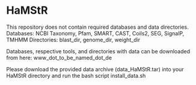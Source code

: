 # HaMStR
This repository does not contain required databases and data directories.
    Databases: NCBI Taxonomy, Pfam, SMART, CAST, Coils2, SEG, SignalP, TMHMM
    Directories: blast_dir, genome_dir, weight_dir
    
Databases, respective tools, and directories with data can be downloaded from here:
www_dot_to_be_named_dot_de

Please download the provided data archive (data_HaMStR.tar)
into your HaMStR directory and run the bash script install_data.sh

